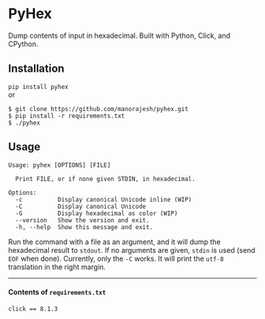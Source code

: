 # PyHex
Dump contents of input in hexadecimal. Built with Python, Click, and CPython.

## Installation
`pip install pyhex`
<br>
or
<br>
```
$ git clone https://github.com/manorajesh/pyhex.git
$ pip install -r requirements.txt
$ ./pyhex
```

## Usage
```
Usage: pyhex [OPTIONS] [FILE]

  Print FILE, or if none given STDIN, in hexadecimal.

Options:
  -c          Display canonical Unicode inline (WIP)
  -C          Display canonical Unicode
  -G          Display hexadecimal as color (WIP)
  --version   Show the version and exit.
  -h, --help  Show this message and exit.
  ```
Run the command with a file as an argument, and it will dump the hexadecimal result to `stdout`. If no arguments are given, `stdin` is used (send `EOF` when done). Currently, only the `-C` works. It will print the `utf-8` translation in the right margin.
<hr>

#### Contents of `requirements.txt`
`click == 8.1.3`

